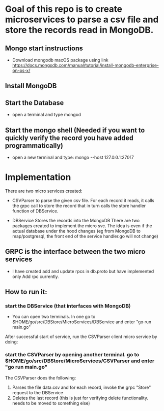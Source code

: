# Goal of this repo is to create microservices to parse a csv file and store the records read in MongoDB.

## Mongo start instructions
- Download mongodb macOS package using link https://docs.mongodb.com/manual/tutorial/install-mongodb-enterprise-on-os-x/

## Install MongoDB

## Start the Database
- open a terminal and type
  mongod

## Start the mongo shell (Needed if you want to quickly verify the record you have added programmatically)
- open a new terminal and type:
  mongo --host 127.0.0.1:27017

# Implementation
There are two micro services created:
- CSVParser to parse the given csv file. For each record it reads, it calls the grpc call to store the record that in turn calls
  the store handler function of DBService.

- DBService
  Stores the records into the MongoDB
  There are two packages created to implement the micro svc. The idea is even if the actual database under the hood changes
  (eg from MongoDB to map/postgresql, the front end of the service handler.go will not change)

## GRPC is the interface between the two micro services
- I have created add and update rpcs in db.proto but have implemented only Add rpc currently.

## How to run it:

### start the DBService (that interfaces with MongoDB)
- You can open two terminals. In one go to $HOME/go/src/DBStore/MicroServices/DBService and enter "go run main.go"

After successful start of service, run the CSVParser client micro service by doing:

### start the CSVParser by opening another terminal. go to $HOME/go/src/DBStore/MicroServices/CSVParser and enter "go run main.go"

The CSVParser does the following:
1) Parses the file data.csv and for each record, invoke the grpc "Store" request to the DBService
2) Deletes the last record (this is just for verifying delete functionality. needs to be moved to something else)